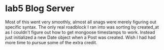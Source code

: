# lab5 Blog Server

Most of this went very smoothly, almost all snags were merely figuring out specific syntax. The only real roadblock I ran into was sorting by created_at as I couldn't figure out how to get mongoose timestamps to work. Instead just initialized a new Date object when a Post was created. Wish I had had more time to pursue some of the extra credit.
